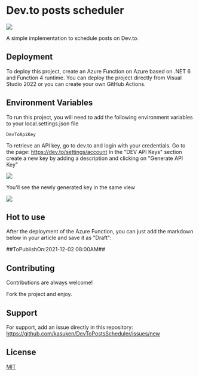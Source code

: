 # Dev.to posts scheduler

![](https://countrush-prod.azurewebsites.net/l/badge/?repository=kasuken.devtopostsscheduler)

A simple implementation to schedule posts on Dev.to.
## Deployment

To deploy this project, create an Azure Function on Azure based on .NET 6 and Function 4 runtime.
You can deploy the project directly from Visual Studio 2022 or you can create your own GitHub Actions.

## Environment Variables

To run this project, you will need to add the following environment variables to your local.settings.json file

`DevToApiKey`

To retrieve an API key, go to dev.to and login with your credentials.
Go to the page: https://dev.to/settings/account
In the "DEV API Keys" section create a new key by adding a description and clicking on "Generate API Key"

![](https://user-images.githubusercontent.com/146201/64421366-af3f8b00-d0a1-11e9-8ff6-7cc0ca6e854e.png)

You'll see the newly generated key in the same view

![](https://user-images.githubusercontent.com/146201/64421367-af3f8b00-d0a1-11e9-9831-73d3bdfdff66.png)

## Hot to use
After the deployment of the Azure Function, you can just add the markdown below in your article and save it as "Draft":

##ToPublishOn:2021-12-02 08:00AM##

## Contributing

Contributions are always welcome!

Fork the project and enjoy.


## Support

For support, add an issue directly in this repository: https://github.com/kasuken/DevToPostsScheduler/issues/new


## License

[MIT](https://choosealicense.com/licenses/mit/)


